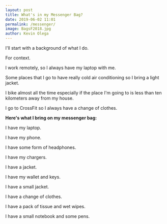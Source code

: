 ```yaml
--- 
layout: post 
title: What's in my Messenger Bag?
date: 2019-06-02 11:01
permalink: /messenger/ 
image: BagsF2018.jpg
author: Kevin Olega 
--- 
```

I'll start with a background of what I do.

For context.

I work remotely, so I always have my laptop with me.

Some places that I go to have really cold air conditioning so I bring a light jacket.

I bike almost all the time especially if the place I'm going to is less than ten kilometers away from my house.

I go to CrossFit so I always have a change of clothes.

**Here's what I bring on my messenger bag:**

I have my laptop.

I have my phone.

I have some form of headphones.

I have my chargers.

I have a jacket.

I have my wallet and keys.

I have a small jacket.

I have a change of clothes.

I have a pack of tissue and wet wipes.

I have a small notebook and some pens.